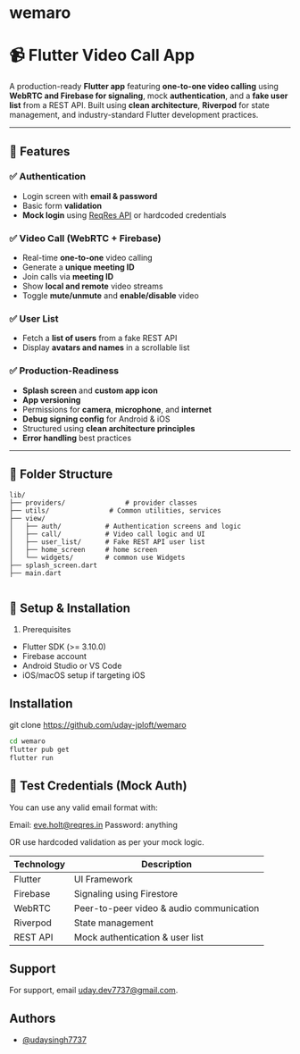 
# wemaro

# 📹 Flutter Video Call App

A production-ready **Flutter app** featuring **one-to-one video calling** using **WebRTC and Firebase for signaling**, mock **authentication**, and a **fake user list** from a REST API. Built using **clean architecture**, **Riverpod** for state management, and industry-standard Flutter development practices.

---

## 🚀 Features

### ✅ Authentication
- Login screen with **email & password**
- Basic form **validation**
- **Mock login** using [ReqRes API](https://reqres.in) or hardcoded credentials

### ✅ Video Call (WebRTC + Firebase)
- Real-time **one-to-one** video calling
- Generate a **unique meeting ID**
- Join calls via **meeting ID**
- Show **local and remote** video streams
- Toggle **mute/unmute** and **enable/disable** video

### ✅ User List
- Fetch a **list of users** from a fake REST API
- Display **avatars and names** in a scrollable list

### ✅ Production-Readiness
- **Splash screen** and **custom app icon**
- **App versioning**
- Permissions for **camera**, **microphone**, and **internet**
- **Debug signing config** for Android & iOS
- Structured using **clean architecture principles**
- **Error handling** best practices

---

## 📁 Folder Structure

```plaintext
lib/
├── providers/               # provider classes
├── utils/               # Common utilities, services
├── view/
│   ├── auth/           # Authentication screens and logic
│   ├── call/           # Video call logic and UI
│   ├── user_list/      # Fake REST API user list
│   ├── home_screen     # home screen
│   └── widgets/        # common use Widgets
├── splash_screen.dart
├── main.dart


```

## 🔧 Setup & Installation
1. Prerequisites

- Flutter SDK (>= 3.10.0)
- Firebase account
- Android Studio or VS Code
- iOS/macOS setup if targeting iOS


## Installation

git clone https://github.com/uday-jploft/wemaro

```bash
cd wemaro
flutter pub get
flutter run
```


## 🧪 Test Credentials (Mock Auth)

You can use any valid email format with:

Email: eve.holt@reqres.in
Password: anything

OR use hardcoded validation as per your mock logic.

| Technology | Description                              |
| ---------- | ---------------------------------------- |
| Flutter    | UI Framework                             |
| Firebase   | Signaling using Firestore                |
| WebRTC     | Peer-to-peer video & audio communication |
| Riverpod   | State management                         |
| REST API   | Mock authentication & user list          |


## Support

For support, email uday.dev7737@gmail.com.


## Authors

- [@udaysingh7737](https://www.linkedin.com/in/udaysingh7737/)

